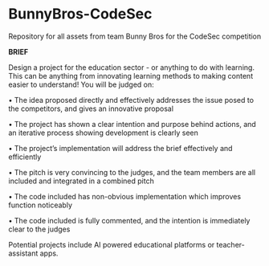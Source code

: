 # BunnyBros-CodeSec
Repository for all assets from team Bunny Bros for the CodeSec competition

**BRIEF**

Design a project for the education sector - or anything to do with learning. This can be anything from innovating learning methods to making content easier to understand! You will be judged on:

• The idea proposed directly and effectively addresses the issue posed to the competitors, and gives an innovative proposal 

• The project has shown a clear intention and purpose behind actions, and an iterative process showing development is clearly seen 

• The project’s implementation will address the brief effectively and efficiently 

• The pitch is very convincing to the judges, and the team members are all included and integrated in a combined pitch 

• The code included has non-obvious implementation which improves function noticeably 

• The code included is fully commented, and the intention is immediately clear to the judges

Potential projects include AI powered educational platforms or teacher-assistant  apps.
